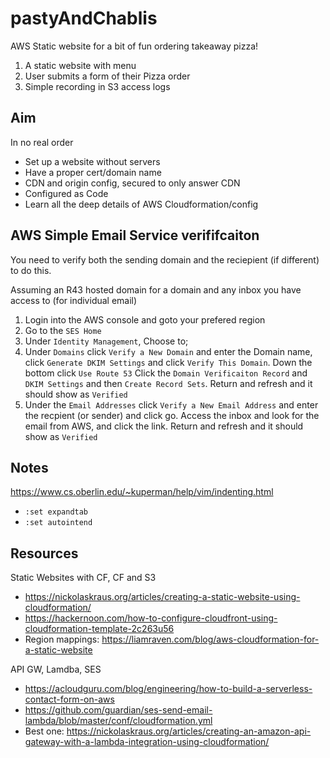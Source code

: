 # pastyAndChablis

AWS Static website for a bit of fun ordering takeaway pizza!

1. A static website with menu
1. User submits a form of their Pizza order
1. Simple recording in S3 access logs

## Aim

In no real order

* Set up a website without servers
* Have a proper cert/domain name
* CDN and origin config, secured to only answer CDN
* Configured as Code
* Learn all the deep details of AWS Cloudformation/config

## AWS Simple Email Service verififcaiton

You need to verify both the sending domain and the reciepient (if different) to do this.

Assuming an R43 hosted domain for a domain and any inbox you have access to (for individual email)

1. Login into the AWS console and goto your prefered region
1. Go to the `SES Home`
1. Under `Identity Management`, Choose to;
1. Under `Domains` click `Verify a New Domain` and enter the Domain name, click `Generate DKIM Settings` and click `Verify This Domain`.  Down the bottom click `Use Route 53` Click the `Domain Verificaiton Record` and `DKIM Settings` and then `Create Record Sets`.  Return and refresh and it should show as `Verified`
1. Under the `Email Addresses` click `Verify a New Email Address` and enter the recpient (or sender) and click go.  Access the inbox and look for the email from AWS, and click the link.  Return and refresh and it should show as `Verified`


## Notes

https://www.cs.oberlin.edu/~kuperman/help/vim/indenting.html
* `:set expandtab`
* `:set autointend`

## Resources

Static Websites with CF, CF and S3
* https://nickolaskraus.org/articles/creating-a-static-website-using-cloudformation/
* https://hackernoon.com/how-to-configure-cloudfront-using-cloudformation-template-2c263u56
* Region mappings: https://liamraven.com/blog/aws-cloudformation-for-a-static-website

API GW, Lamdba, SES
* https://acloudguru.com/blog/engineering/how-to-build-a-serverless-contact-form-on-aws
* https://github.com/guardian/ses-send-email-lambda/blob/master/conf/cloudformation.yml
* Best one: https://nickolaskraus.org/articles/creating-an-amazon-api-gateway-with-a-lambda-integration-using-cloudformation/
